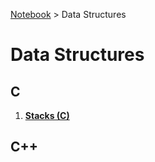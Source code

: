<a href="../">Notebook</a> > Data Structures

# Data Structures



## C

1. **<a href="./stacks-c">Stacks (C)</a>**



## C++

